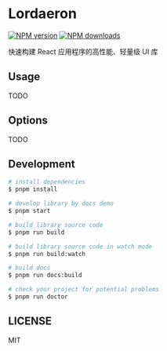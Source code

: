# Lordaeron

[![NPM version](https://img.shields.io/npm/v/Lordaeron.svg?style=flat)](https://npmjs.org/package/Lordaeron) [![NPM downloads](http://img.shields.io/npm/dm/Lordaeron.svg?style=flat)](https://npmjs.org/package/Lordaeron)

快速构建 React 应用程序的高性能、轻量级 UI 库

## Usage

TODO

## Options

TODO

## Development

```bash
# install dependencies
$ pnpm install

# develop library by docs demo
$ pnpm start

# build library source code
$ pnpm run build

# build library source code in watch mode
$ pnpm run build:watch

# build docs
$ pnpm run docs:build

# check your project for potential problems
$ pnpm run doctor
```

## LICENSE

MIT

